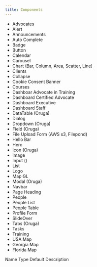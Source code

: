 ```yaml
---
title: Components
---
```


- Advocates
- Alert
- Announcements
- Auto Complete
- Badge
- Button
- Calendar
- Carousel
- Chart (Bar, Column, Area, Scatter, Line)
- Clients
- Collapse
- Cookie Consent Banner
- Courses
- Dashboar Advocate in Training
- Dashboard Certified Advocate
- Dashboard Executive
- Dashboard Staff
- DataTable (Oruga)
- Dialog
- Dropdown (Oruga)
- Field (Oruga)
- File Upload Form (AWS s3, Filepond)
- Hello Bar
- Hero
- Icon (Oruga)
- Image
- Input ()
- List
- Logo
- Map GL
- Modal (Oruga)
- Navbar
- Page Heading
- People
- People List
- People Table
- Profile Form
- SlideOver
- Tabs (Oruga)
- Tasks
- Training
- USA Map
- Georgia Map
- Florida Map

Name Type Default Description
